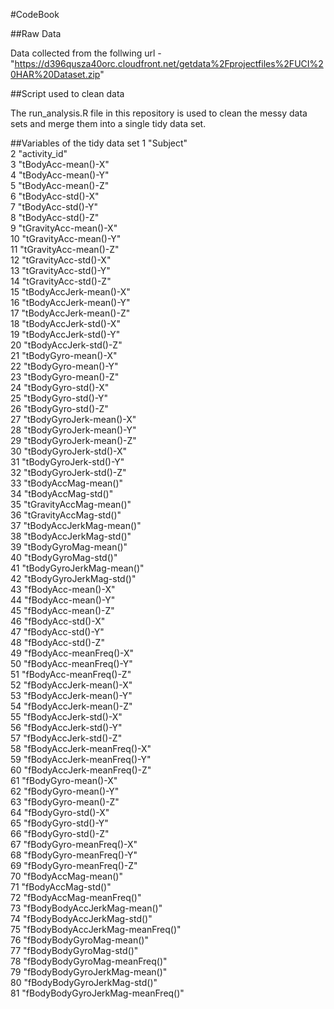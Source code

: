 #CodeBook

##Raw Data

Data collected from the follwing url - "https://d396qusza40orc.cloudfront.net/getdata%2Fprojectfiles%2FUCI%20HAR%20Dataset.zip"

##Script used to clean data  <br>

The run_analysis.R file in this repository is used to clean the messy data sets and merge them into a single tidy data set.

##Variables of the tidy data set
 1
 "Subject" <br >
 2
 "activity_id" <br >
 3
 "tBodyAcc-mean()-X" <br >
 4
 "tBodyAcc-mean()-Y" <br >
 5
 "tBodyAcc-mean()-Z" <br >
 6
 "tBodyAcc-std()-X" <br >
 7
 "tBodyAcc-std()-Y" <br >
 8
 "tBodyAcc-std()-Z" <br >
 9
 "tGravityAcc-mean()-X" <br >
 10
 "tGravityAcc-mean()-Y" <br >
 11
 "tGravityAcc-mean()-Z" <br >
 12
 "tGravityAcc-std()-X" <br >
 13
 "tGravityAcc-std()-Y" <br >
 14
 "tGravityAcc-std()-Z" <br >
 15
 "tBodyAccJerk-mean()-X" <br >
 16
 "tBodyAccJerk-mean()-Y" <br >
 17
 "tBodyAccJerk-mean()-Z" <br >
 18
 "tBodyAccJerk-std()-X" <br >
 19
 "tBodyAccJerk-std()-Y" <br >
 20
 "tBodyAccJerk-std()-Z" <br >
 21
 "tBodyGyro-mean()-X" <br >
 22
 "tBodyGyro-mean()-Y" <br >
 23
 "tBodyGyro-mean()-Z" <br >
 24
 "tBodyGyro-std()-X" <br > 
 25
 "tBodyGyro-std()-Y" <br >
 26
 "tBodyGyro-std()-Z" <br >
 27
 "tBodyGyroJerk-mean()-X" <br >
 28
 "tBodyGyroJerk-mean()-Y" <br >
 29
 "tBodyGyroJerk-mean()-Z" <br >
 30
 "tBodyGyroJerk-std()-X" <br >
 31
 "tBodyGyroJerk-std()-Y" <br >
 32
 "tBodyGyroJerk-std()-Z" <br >
 33
 "tBodyAccMag-mean()" <br >
 34
 "tBodyAccMag-std()" <br >
 35
 "tGravityAccMag-mean()" <br >
 36
 "tGravityAccMag-std()" <br >
 37
 "tBodyAccJerkMag-mean()" <br >
 38
 "tBodyAccJerkMag-std()" <br >
 39
 "tBodyGyroMag-mean()" <br >
 40
 "tBodyGyroMag-std()" <br >
 41
 "tBodyGyroJerkMag-mean()" <br >
 42
 "tBodyGyroJerkMag-std()" <br >
 43
 "fBodyAcc-mean()-X" <br >
 44
 "fBodyAcc-mean()-Y" <br >
 45
 "fBodyAcc-mean()-Z" <br >
 46
 "fBodyAcc-std()-X" <br >
 47
 "fBodyAcc-std()-Y" <br >
 48
 "fBodyAcc-std()-Z" <br >
 49
 "fBodyAcc-meanFreq()-X" <br >
 50
 "fBodyAcc-meanFreq()-Y" <br >
 51
 "fBodyAcc-meanFreq()-Z" <br >
 52
 "fBodyAccJerk-mean()-X" <br >
 53
 "fBodyAccJerk-mean()-Y" <br >
 54
 "fBodyAccJerk-mean()-Z" <br >
 55
 "fBodyAccJerk-std()-X" <br >
 56
 "fBodyAccJerk-std()-Y" <br >
 57
 "fBodyAccJerk-std()-Z" <br >
 58
 "fBodyAccJerk-meanFreq()-X" <br >
 59
 "fBodyAccJerk-meanFreq()-Y" <br >
 60
 "fBodyAccJerk-meanFreq()-Z" <br >
 61
 "fBodyGyro-mean()-X" <br >
 62
 "fBodyGyro-mean()-Y" <br >
 63
 "fBodyGyro-mean()-Z" <br >
 64
 "fBodyGyro-std()-X" <br >
 65
 "fBodyGyro-std()-Y" <br >
 66
 "fBodyGyro-std()-Z" <br >
 67
 "fBodyGyro-meanFreq()-X" <br >
 68
 "fBodyGyro-meanFreq()-Y" <br >
 69
 "fBodyGyro-meanFreq()-Z" <br >
 70
 "fBodyAccMag-mean()" <br >
 71
 "fBodyAccMag-std()" <br >
 72
 "fBodyAccMag-meanFreq()" <br >
 73
 "fBodyBodyAccJerkMag-mean()" <br >
 74
 "fBodyBodyAccJerkMag-std()" <br >
 75
 "fBodyBodyAccJerkMag-meanFreq()" <br >
 76
 "fBodyBodyGyroMag-mean()" <br >
 77
 "fBodyBodyGyroMag-std()" <br >
 78
 "fBodyBodyGyroMag-meanFreq()" <br >
 79
 "fBodyBodyGyroJerkMag-mean()" <br >
 80
 "fBodyBodyGyroJerkMag-std()" <br >
 81
 "fBodyBodyGyroJerkMag-meanFreq()" <br >
